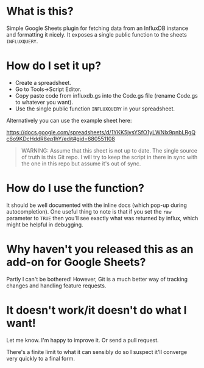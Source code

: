 # What is this?

Simple Google Sheets plugin for fetching data from an InfluxDB instance and formatting it nicely. It exposes a single public function to the sheets `INFLUXQUERY`.

# How do I set it up?

* Create a spreadsheet. 
* Go to Tools->Script Editor.
* Copy paste code from influxdb.gs into the Code.gs file (rename Code.gs to whatever you want).
* Use the single public function `INFLUXQUERY` in your spreadsheet.

Alternatively you can use the example sheet here:

https://docs.google.com/spreadsheets/d/1YKK5jvsYSfO1yLWNlx9pnbLRgQc6o9KDcHddR8ep1hY/edit#gid=680551108

> WARNING: Assume that this sheet is not up to date. The single source of truth is this Git repo. I will try to keep the script in there in sync with the one in this repo but assume it's out of sync.

# How do I use the function?

It should be well documented with the inline docs (which pop-up during autocompletion). One useful thing to note is that if you set the `raw` parameter to `TRUE` then you'll see exactly what was returned by influx, which might be helpful in debugging.

# Why haven't you released this as an add-on for Google Sheets?

Partly I can't be bothered! However, Git is a much better way of tracking changes and handling feature requests.

# It doesn't work/it doesn't do what I want!

Let me know. I'm happy to improve it. Or send a pull request.

There's a finite limit to what it can sensibly do so I suspect it'll converge very quickly to a final form.
